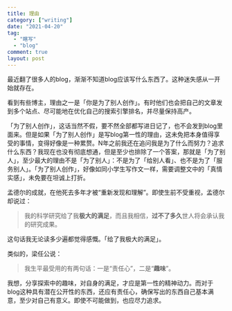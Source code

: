 ```yaml
---
title: 理由
category: ["writing"]
date: "2021-04-20"
tag:
  - "瞎写"
  - "blog"
comment: true
layout: post
---
```


最近翻了很多人的blog，渐渐不知道blog应该写什么东西了。这种迷失感从一开始就存在。

看到有些博主，理由之一是「你是为了别人创作」。有时他们也会把自己的文章发到多个站点、尽可能地在优化自己的搜索引擎排名，并尽量保持高产。

「为了别人创作」，这话当然不假，要不然全部都写进日记了，也不会发到blog里面来。但是如果「为了别人创作」是写blog第一性的理由，这未免把本身值得享受的事情，变得好像是一种累赘。N年之前我还在追问我是为了什么而努力？追求什么东西？我现在也没有彻底想通，但是至少也排除了一个答案，那就是「为了别人」，至少最大的理由不是「为了别人」：不是为了「给别人看」、也不是为了「服务别人」。「为了别人创作」，好像如同小学生写作文一样，需要调整文中的「真情实感」，未免要在坦诚上打折。

孟德尔的成就，在他死去多年才被“重新发现和理解”。即使生前不受重视，孟德尔却说过：

> 我的科学研究给了我**极大的满足**，而且我相信，**过不了多久**世人将会承认我的研究成果。

这句话我无论读多少遍都觉得感慨。「给了我极大的满足」。

类似的，梁任公说：

> 我生平最受用的有两句话：一是“责任心”，二是“**趣味**”。

我想，分享探索中的趣味，对自身的满足，才应是第一性的精神动力。而对于blog这种具有潜在公开性的东西，还应有责任心，确保写出的东西自己基本满意，至少对自己有意义。即使不可能做到，也应尽力追求。

